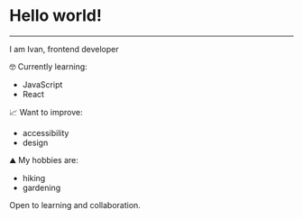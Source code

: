 # Hello world!
<hr>
I am Ivan, frontend developer

🤓 Currently learning:
- JavaScript
- React

📈 Want to improve:
- accessibility
- design

⛰️ My hobbies are:
- hiking
- gardening

Open to learning and collaboration.
